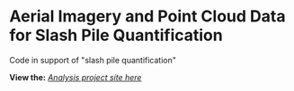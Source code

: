 # Aerial Imagery and Point Cloud Data for Slash Pile Quantification

Code in support of "slash pile quantification"

**View the:** [*Analysis project site here*](https://georgewoolsey.github.io/manitou_slash_piles/)
